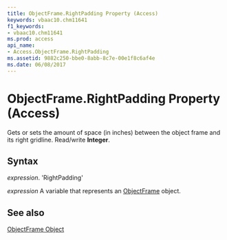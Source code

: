 ```yaml
---
title: ObjectFrame.RightPadding Property (Access)
keywords: vbaac10.chm11641
f1_keywords:
- vbaac10.chm11641
ms.prod: access
api_name:
- Access.ObjectFrame.RightPadding
ms.assetid: 9882c250-bbe0-8abb-8c7e-00e1f8c6af4e
ms.date: 06/08/2017
---
```



# ObjectFrame.RightPadding Property (Access)

Gets or sets the amount of space (in inches) between the object frame and its right gridline. Read/write  **Integer**.


## Syntax

 _expression_. 'RightPadding'

 _expression_ A variable that represents an [ObjectFrame](./Access.ObjectFrame.md) object.


## See also


[ObjectFrame Object](Access.ObjectFrame.md)

